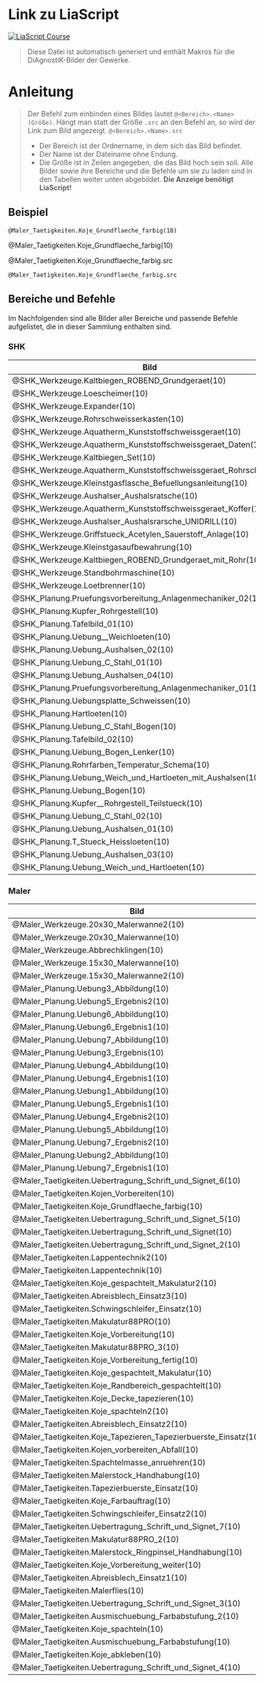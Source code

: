 <!--
author: Volker Göhler, Niklas Werner
email: volker.goehler@informatik.tu-freiberg
version: 0.0.1
repository: https://github.com/Ifi-DiAgnostiK-Project/Bildersammlung
edit: true
title: DiAgnostiK Bilder Makros

tags: Wissensspeicher

@diagnostik_url: https://raw.githubusercontent.com/Ifi-DiAgnostiK-Project/Bildersammlung/refs/heads/main/img

@diagnostik_image: <img src="@0/@1" alt="@1" style="height: @2rem">


@SHK_Werkzeuge.Kaltbiegen_ROBEND_Grundgeraet.src: @diagnostik_url/SHK/Werkzeuge/Kaltbiegen_ROBEND_Grundgeraet.JPG
@SHK_Werkzeuge.Kaltbiegen_ROBEND_Grundgeraet: @diagnostik_image(@diagnostik_url,SHK/Werkzeuge/Kaltbiegen_ROBEND_Grundgeraet.JPG,@0)

@SHK_Werkzeuge.Loescheimer.src: @diagnostik_url/SHK/Werkzeuge/Loescheimer.JPG
@SHK_Werkzeuge.Loescheimer: @diagnostik_image(@diagnostik_url,SHK/Werkzeuge/Loescheimer.JPG,@0)

@SHK_Werkzeuge.Expander.src: @diagnostik_url/SHK/Werkzeuge/Expander.JPG
@SHK_Werkzeuge.Expander: @diagnostik_image(@diagnostik_url,SHK/Werkzeuge/Expander.JPG,@0)

@SHK_Werkzeuge.Rohrschweisserkasten.src: @diagnostik_url/SHK/Werkzeuge/Rohrschweisserkasten.JPG
@SHK_Werkzeuge.Rohrschweisserkasten: @diagnostik_image(@diagnostik_url,SHK/Werkzeuge/Rohrschweisserkasten.JPG,@0)

@SHK_Werkzeuge.Aquatherm_Kunststoffschweissgeraet.src: @diagnostik_url/SHK/Werkzeuge/Aquatherm_Kunststoffschweissgeraet.JPG
@SHK_Werkzeuge.Aquatherm_Kunststoffschweissgeraet: @diagnostik_image(@diagnostik_url,SHK/Werkzeuge/Aquatherm_Kunststoffschweissgeraet.JPG,@0)

@SHK_Werkzeuge.Aquatherm_Kunststoffschweissgeraet_Daten.src: @diagnostik_url/SHK/Werkzeuge/Aquatherm_Kunststoffschweissgeraet_Daten.JPG
@SHK_Werkzeuge.Aquatherm_Kunststoffschweissgeraet_Daten: @diagnostik_image(@diagnostik_url,SHK/Werkzeuge/Aquatherm_Kunststoffschweissgeraet_Daten.JPG,@0)

@SHK_Werkzeuge.Kaltbiegen_Set.src: @diagnostik_url/SHK/Werkzeuge/Kaltbiegen_Set.JPG
@SHK_Werkzeuge.Kaltbiegen_Set: @diagnostik_image(@diagnostik_url,SHK/Werkzeuge/Kaltbiegen_Set.JPG,@0)

@SHK_Werkzeuge.Aquatherm_Kunststoffschweissgeraet_Rohrschere.src: @diagnostik_url/SHK/Werkzeuge/Aquatherm_Kunststoffschweissgeraet_Rohrschere.JPG
@SHK_Werkzeuge.Aquatherm_Kunststoffschweissgeraet_Rohrschere: @diagnostik_image(@diagnostik_url,SHK/Werkzeuge/Aquatherm_Kunststoffschweissgeraet_Rohrschere.JPG,@0)

@SHK_Werkzeuge.Kleinstgasflasche_Befuellungsanleitung.src: @diagnostik_url/SHK/Werkzeuge/Kleinstgasflasche_Befuellungsanleitung.JPG
@SHK_Werkzeuge.Kleinstgasflasche_Befuellungsanleitung: @diagnostik_image(@diagnostik_url,SHK/Werkzeuge/Kleinstgasflasche_Befuellungsanleitung.JPG,@0)

@SHK_Werkzeuge.Aushalser_Aushalsratsche.src: @diagnostik_url/SHK/Werkzeuge/Aushalser_Aushalsratsche.JPG
@SHK_Werkzeuge.Aushalser_Aushalsratsche: @diagnostik_image(@diagnostik_url,SHK/Werkzeuge/Aushalser_Aushalsratsche.JPG,@0)

@SHK_Werkzeuge.Aquatherm_Kunststoffschweissgeraet_Koffer.src: @diagnostik_url/SHK/Werkzeuge/Aquatherm_Kunststoffschweissgeraet_Koffer.JPG
@SHK_Werkzeuge.Aquatherm_Kunststoffschweissgeraet_Koffer: @diagnostik_image(@diagnostik_url,SHK/Werkzeuge/Aquatherm_Kunststoffschweissgeraet_Koffer.JPG,@0)

@SHK_Werkzeuge.Aushalser_Aushalsrarsche_UNIDRILL.src: @diagnostik_url/SHK/Werkzeuge/Aushalser_Aushalsrarsche_UNIDRILL.JPG
@SHK_Werkzeuge.Aushalser_Aushalsrarsche_UNIDRILL: @diagnostik_image(@diagnostik_url,SHK/Werkzeuge/Aushalser_Aushalsrarsche_UNIDRILL.JPG,@0)

@SHK_Werkzeuge.Griffstueck_Acetylen_Sauerstoff_Anlage.src: @diagnostik_url/SHK/Werkzeuge/Griffstueck_Acetylen-Sauerstoff_Anlage.JPG
@SHK_Werkzeuge.Griffstueck_Acetylen_Sauerstoff_Anlage: @diagnostik_image(@diagnostik_url,SHK/Werkzeuge/Griffstueck_Acetylen-Sauerstoff_Anlage.JPG,@0)

@SHK_Werkzeuge.Kleinstgasaufbewahrung.src: @diagnostik_url/SHK/Werkzeuge/Kleinstgasaufbewahrung.JPG
@SHK_Werkzeuge.Kleinstgasaufbewahrung: @diagnostik_image(@diagnostik_url,SHK/Werkzeuge/Kleinstgasaufbewahrung.JPG,@0)

@SHK_Werkzeuge.Kaltbiegen_ROBEND_Grundgeraet_mit_Rohr.src: @diagnostik_url/SHK/Werkzeuge/Kaltbiegen_ROBEND_Grundgeraet_mit_Rohr.JPG
@SHK_Werkzeuge.Kaltbiegen_ROBEND_Grundgeraet_mit_Rohr: @diagnostik_image(@diagnostik_url,SHK/Werkzeuge/Kaltbiegen_ROBEND_Grundgeraet_mit_Rohr.JPG,@0)

@SHK_Werkzeuge.Standbohrmaschine.src: @diagnostik_url/SHK/Werkzeuge/Standbohrmaschine.JPG
@SHK_Werkzeuge.Standbohrmaschine: @diagnostik_image(@diagnostik_url,SHK/Werkzeuge/Standbohrmaschine.JPG,@0)

@SHK_Werkzeuge.Loetbrenner.src: @diagnostik_url/SHK/Werkzeuge/Loetbrenner.JPG
@SHK_Werkzeuge.Loetbrenner: @diagnostik_image(@diagnostik_url,SHK/Werkzeuge/Loetbrenner.JPG,@0)

@SHK_Planung.Pruefungsvorbereitung_Anlagenmechaniker_02.src: @diagnostik_url/SHK/Planung/Pruefungsvorbereitung_Anlagenmechaniker_02.JPG
@SHK_Planung.Pruefungsvorbereitung_Anlagenmechaniker_02: @diagnostik_image(@diagnostik_url,SHK/Planung/Pruefungsvorbereitung_Anlagenmechaniker_02.JPG,@0)

@SHK_Planung.Kupfer_Rohrgestell.src: @diagnostik_url/SHK/Planung/Kupfer_Rohrgestell.JPG
@SHK_Planung.Kupfer_Rohrgestell: @diagnostik_image(@diagnostik_url,SHK/Planung/Kupfer_Rohrgestell.JPG,@0)

@SHK_Planung.Tafelbild_01.src: @diagnostik_url/SHK/Planung/Tafelbild_01.JPG
@SHK_Planung.Tafelbild_01: @diagnostik_image(@diagnostik_url,SHK/Planung/Tafelbild_01.JPG,@0)

@SHK_Planung.Uebung__Weichloeten.src: @diagnostik_url/SHK/Planung/Uebung_ Weichloeten.JPG
@SHK_Planung.Uebung__Weichloeten: @diagnostik_image(@diagnostik_url,SHK/Planung/Uebung_ Weichloeten.JPG,@0)

@SHK_Planung.Uebung_Aushalsen_02.src: @diagnostik_url/SHK/Planung/Uebung_Aushalsen_02.JPG
@SHK_Planung.Uebung_Aushalsen_02: @diagnostik_image(@diagnostik_url,SHK/Planung/Uebung_Aushalsen_02.JPG,@0)

@SHK_Planung.Uebung_C_Stahl_01.src: @diagnostik_url/SHK/Planung/Uebung_C-Stahl_01.jpg
@SHK_Planung.Uebung_C_Stahl_01: @diagnostik_image(@diagnostik_url,SHK/Planung/Uebung_C-Stahl_01.jpg,@0)

@SHK_Planung.Uebung_Aushalsen_04.src: @diagnostik_url/SHK/Planung/Uebung_Aushalsen_04.JPG
@SHK_Planung.Uebung_Aushalsen_04: @diagnostik_image(@diagnostik_url,SHK/Planung/Uebung_Aushalsen_04.JPG,@0)

@SHK_Planung.Pruefungsvorbereitung_Anlagenmechaniker_01.src: @diagnostik_url/SHK/Planung/Pruefungsvorbereitung_Anlagenmechaniker_01.jpg
@SHK_Planung.Pruefungsvorbereitung_Anlagenmechaniker_01: @diagnostik_image(@diagnostik_url,SHK/Planung/Pruefungsvorbereitung_Anlagenmechaniker_01.jpg,@0)

@SHK_Planung.Uebungsplatte_Schweissen.src: @diagnostik_url/SHK/Planung/Uebungsplatte_Schweissen.JPG
@SHK_Planung.Uebungsplatte_Schweissen: @diagnostik_image(@diagnostik_url,SHK/Planung/Uebungsplatte_Schweissen.JPG,@0)

@SHK_Planung.Hartloeten.src: @diagnostik_url/SHK/Planung/Hartloeten.JPG
@SHK_Planung.Hartloeten: @diagnostik_image(@diagnostik_url,SHK/Planung/Hartloeten.JPG,@0)

@SHK_Planung.Uebung_C_Stahl_Bogen.src: @diagnostik_url/SHK/Planung/Uebung_C-Stahl_Bogen.JPG
@SHK_Planung.Uebung_C_Stahl_Bogen: @diagnostik_image(@diagnostik_url,SHK/Planung/Uebung_C-Stahl_Bogen.JPG,@0)

@SHK_Planung.Tafelbild_02.src: @diagnostik_url/SHK/Planung/Tafelbild_02.JPG
@SHK_Planung.Tafelbild_02: @diagnostik_image(@diagnostik_url,SHK/Planung/Tafelbild_02.JPG,@0)

@SHK_Planung.Uebung_Bogen_Lenker.src: @diagnostik_url/SHK/Planung/Uebung_Bogen_Lenker.JPG
@SHK_Planung.Uebung_Bogen_Lenker: @diagnostik_image(@diagnostik_url,SHK/Planung/Uebung_Bogen_Lenker.JPG,@0)

@SHK_Planung.Rohrfarben_Temperatur_Schema.src: @diagnostik_url/SHK/Planung/Rohrfarben_Temperatur_Schema.JPG
@SHK_Planung.Rohrfarben_Temperatur_Schema: @diagnostik_image(@diagnostik_url,SHK/Planung/Rohrfarben_Temperatur_Schema.JPG,@0)

@SHK_Planung.Uebung_Weich_und_Hartloeten_mit_Aushalsen.src: @diagnostik_url/SHK/Planung/Uebung_Weich_und_Hartloeten_mit_Aushalsen.JPG
@SHK_Planung.Uebung_Weich_und_Hartloeten_mit_Aushalsen: @diagnostik_image(@diagnostik_url,SHK/Planung/Uebung_Weich_und_Hartloeten_mit_Aushalsen.JPG,@0)

@SHK_Planung.Uebung_Bogen.src: @diagnostik_url/SHK/Planung/Uebung_Bogen.JPG
@SHK_Planung.Uebung_Bogen: @diagnostik_image(@diagnostik_url,SHK/Planung/Uebung_Bogen.JPG,@0)

@SHK_Planung.Kupfer__Rohrgestell_Teilstueck.src: @diagnostik_url/SHK/Planung/Kupfer_ Rohrgestell_Teilstueck.JPG
@SHK_Planung.Kupfer__Rohrgestell_Teilstueck: @diagnostik_image(@diagnostik_url,SHK/Planung/Kupfer_ Rohrgestell_Teilstueck.JPG,@0)

@SHK_Planung.Uebung_C_Stahl_02.src: @diagnostik_url/SHK/Planung/Uebung_C-Stahl_02.JPG
@SHK_Planung.Uebung_C_Stahl_02: @diagnostik_image(@diagnostik_url,SHK/Planung/Uebung_C-Stahl_02.JPG,@0)

@SHK_Planung.Uebung_Aushalsen_01.src: @diagnostik_url/SHK/Planung/Uebung_Aushalsen_01.JPG
@SHK_Planung.Uebung_Aushalsen_01: @diagnostik_image(@diagnostik_url,SHK/Planung/Uebung_Aushalsen_01.JPG,@0)

@SHK_Planung.T_Stueck_Heissloeten.src: @diagnostik_url/SHK/Planung/T-Stueck_Heißloeten.JPG
@SHK_Planung.T_Stueck_Heissloeten: @diagnostik_image(@diagnostik_url,SHK/Planung/T-Stueck_Heißloeten.JPG,@0)

@SHK_Planung.Uebung_Aushalsen_03.src: @diagnostik_url/SHK/Planung/Uebung_Aushalsen_03.JPG
@SHK_Planung.Uebung_Aushalsen_03: @diagnostik_image(@diagnostik_url,SHK/Planung/Uebung_Aushalsen_03.JPG,@0)

@SHK_Planung.Uebung_Weich_und_Hartloeten.src: @diagnostik_url/SHK/Planung/Uebung_Weich_und_Hartloeten.JPG
@SHK_Planung.Uebung_Weich_und_Hartloeten: @diagnostik_image(@diagnostik_url,SHK/Planung/Uebung_Weich_und_Hartloeten.JPG,@0)

@Maler_Werkzeuge.20x30_Malerwanne2.src: @diagnostik_url/Maler/Werkzeuge/20x30_Malerwanne2.jpeg
@Maler_Werkzeuge.20x30_Malerwanne2: @diagnostik_image(@diagnostik_url,Maler/Werkzeuge/20x30_Malerwanne2.jpeg,@0)

@Maler_Werkzeuge.20x30_Malerwanne.src: @diagnostik_url/Maler/Werkzeuge/20x30_Malerwanne.jpeg
@Maler_Werkzeuge.20x30_Malerwanne: @diagnostik_image(@diagnostik_url,Maler/Werkzeuge/20x30_Malerwanne.jpeg,@0)

@Maler_Werkzeuge.Abbrechklingen.src: @diagnostik_url/Maler/Werkzeuge/Abbrechklingen.jpeg
@Maler_Werkzeuge.Abbrechklingen: @diagnostik_image(@diagnostik_url,Maler/Werkzeuge/Abbrechklingen.jpeg,@0)

@Maler_Werkzeuge.15x30_Malerwanne.src: @diagnostik_url/Maler/Werkzeuge/15x30_Malerwanne.jpeg
@Maler_Werkzeuge.15x30_Malerwanne: @diagnostik_image(@diagnostik_url,Maler/Werkzeuge/15x30_Malerwanne.jpeg,@0)

@Maler_Werkzeuge.15x30_Malerwanne2.src: @diagnostik_url/Maler/Werkzeuge/15x30_Malerwanne2.jpeg
@Maler_Werkzeuge.15x30_Malerwanne2: @diagnostik_image(@diagnostik_url,Maler/Werkzeuge/15x30_Malerwanne2.jpeg,@0)

@Maler_Planung.Uebung3_Abbildung.src: @diagnostik_url/Maler/Planung/Uebung3_Abbildung.jpg
@Maler_Planung.Uebung3_Abbildung: @diagnostik_image(@diagnostik_url,Maler/Planung/Uebung3_Abbildung.jpg,@0)

@Maler_Planung.Uebung5_Ergebnis2.src: @diagnostik_url/Maler/Planung/Uebung5_Ergebnis2.jpg
@Maler_Planung.Uebung5_Ergebnis2: @diagnostik_image(@diagnostik_url,Maler/Planung/Uebung5_Ergebnis2.jpg,@0)

@Maler_Planung.Uebung6_Abbildung.src: @diagnostik_url/Maler/Planung/Uebung6_Abbildung.jpg
@Maler_Planung.Uebung6_Abbildung: @diagnostik_image(@diagnostik_url,Maler/Planung/Uebung6_Abbildung.jpg,@0)

@Maler_Planung.Uebung6_Ergebnis1.src: @diagnostik_url/Maler/Planung/Uebung6_Ergebnis1.jpg
@Maler_Planung.Uebung6_Ergebnis1: @diagnostik_image(@diagnostik_url,Maler/Planung/Uebung6_Ergebnis1.jpg,@0)

@Maler_Planung.Uebung7_Abbildung.src: @diagnostik_url/Maler/Planung/Uebung7_Abbildung.jpg
@Maler_Planung.Uebung7_Abbildung: @diagnostik_image(@diagnostik_url,Maler/Planung/Uebung7_Abbildung.jpg,@0)

@Maler_Planung.Uebung3_Ergebnis.src: @diagnostik_url/Maler/Planung/Uebung3_Ergebnis.jpg
@Maler_Planung.Uebung3_Ergebnis: @diagnostik_image(@diagnostik_url,Maler/Planung/Uebung3_Ergebnis.jpg,@0)

@Maler_Planung.Uebung4_Abbildung.src: @diagnostik_url/Maler/Planung/Uebung4_Abbildung.jpg
@Maler_Planung.Uebung4_Abbildung: @diagnostik_image(@diagnostik_url,Maler/Planung/Uebung4_Abbildung.jpg,@0)

@Maler_Planung.Uebung4_Ergebnis1.src: @diagnostik_url/Maler/Planung/Uebung4_Ergebnis1.jpg
@Maler_Planung.Uebung4_Ergebnis1: @diagnostik_image(@diagnostik_url,Maler/Planung/Uebung4_Ergebnis1.jpg,@0)

@Maler_Planung.Uebung1_Abbildung.src: @diagnostik_url/Maler/Planung/Uebung1_Abbildung.jpg
@Maler_Planung.Uebung1_Abbildung: @diagnostik_image(@diagnostik_url,Maler/Planung/Uebung1_Abbildung.jpg,@0)

@Maler_Planung.Uebung5_Ergebnis1.src: @diagnostik_url/Maler/Planung/Uebung5_Ergebnis1.jpg
@Maler_Planung.Uebung5_Ergebnis1: @diagnostik_image(@diagnostik_url,Maler/Planung/Uebung5_Ergebnis1.jpg,@0)

@Maler_Planung.Uebung4_Ergebnis2.src: @diagnostik_url/Maler/Planung/Uebung4_Ergebnis2.jpg
@Maler_Planung.Uebung4_Ergebnis2: @diagnostik_image(@diagnostik_url,Maler/Planung/Uebung4_Ergebnis2.jpg,@0)

@Maler_Planung.Uebung5_Abbildung.src: @diagnostik_url/Maler/Planung/Uebung5_Abbildung.jpg
@Maler_Planung.Uebung5_Abbildung: @diagnostik_image(@diagnostik_url,Maler/Planung/Uebung5_Abbildung.jpg,@0)

@Maler_Planung.Uebung7_Ergebnis2.src: @diagnostik_url/Maler/Planung/Uebung7_Ergebnis2.jpg
@Maler_Planung.Uebung7_Ergebnis2: @diagnostik_image(@diagnostik_url,Maler/Planung/Uebung7_Ergebnis2.jpg,@0)

@Maler_Planung.Uebung2_Abbildung.src: @diagnostik_url/Maler/Planung/Uebung2_Abbildung.jpg
@Maler_Planung.Uebung2_Abbildung: @diagnostik_image(@diagnostik_url,Maler/Planung/Uebung2_Abbildung.jpg,@0)

@Maler_Planung.Uebung7_Ergebnis1.src: @diagnostik_url/Maler/Planung/Uebung7_Ergebnis1.jpg
@Maler_Planung.Uebung7_Ergebnis1: @diagnostik_image(@diagnostik_url,Maler/Planung/Uebung7_Ergebnis1.jpg,@0)

@Maler_Taetigkeiten.Uebertragung_Schrift_und_Signet_6.src: @diagnostik_url/Maler/Taetigkeiten/Uebertragung_Schrift_und_Signet_6.jpeg
@Maler_Taetigkeiten.Uebertragung_Schrift_und_Signet_6: @diagnostik_image(@diagnostik_url,Maler/Taetigkeiten/Uebertragung_Schrift_und_Signet_6.jpeg,@0)

@Maler_Taetigkeiten.Kojen_Vorbereiten.src: @diagnostik_url/Maler/Taetigkeiten/Kojen_Vorbereiten.jpeg
@Maler_Taetigkeiten.Kojen_Vorbereiten: @diagnostik_image(@diagnostik_url,Maler/Taetigkeiten/Kojen_Vorbereiten.jpeg,@0)

@Maler_Taetigkeiten.Koje_Grundflaeche_farbig.src: @diagnostik_url/Maler/Taetigkeiten/Koje_Grundflaeche_farbig.jpeg
@Maler_Taetigkeiten.Koje_Grundflaeche_farbig: @diagnostik_image(@diagnostik_url,Maler/Taetigkeiten/Koje_Grundflaeche_farbig.jpeg,@0)

@Maler_Taetigkeiten.Uebertragung_Schrift_und_Signet_5.src: @diagnostik_url/Maler/Taetigkeiten/Uebertragung_Schrift_und_Signet_5.jpeg
@Maler_Taetigkeiten.Uebertragung_Schrift_und_Signet_5: @diagnostik_image(@diagnostik_url,Maler/Taetigkeiten/Uebertragung_Schrift_und_Signet_5.jpeg,@0)

@Maler_Taetigkeiten.Uebertragung_Schrift_und_Signet.src: @diagnostik_url/Maler/Taetigkeiten/Uebertragung_Schrift_und_Signet.jpeg
@Maler_Taetigkeiten.Uebertragung_Schrift_und_Signet: @diagnostik_image(@diagnostik_url,Maler/Taetigkeiten/Uebertragung_Schrift_und_Signet.jpeg,@0)

@Maler_Taetigkeiten.Uebertragung_Schrift_und_Signet_2.src: @diagnostik_url/Maler/Taetigkeiten/Uebertragung_Schrift_und_Signet_2.jpeg
@Maler_Taetigkeiten.Uebertragung_Schrift_und_Signet_2: @diagnostik_image(@diagnostik_url,Maler/Taetigkeiten/Uebertragung_Schrift_und_Signet_2.jpeg,@0)

@Maler_Taetigkeiten.Lappentechnik2.src: @diagnostik_url/Maler/Taetigkeiten/Lappentechnik2.jpeg
@Maler_Taetigkeiten.Lappentechnik2: @diagnostik_image(@diagnostik_url,Maler/Taetigkeiten/Lappentechnik2.jpeg,@0)

@Maler_Taetigkeiten.Lappentechnik.src: @diagnostik_url/Maler/Taetigkeiten/Lappentechnik.jpeg
@Maler_Taetigkeiten.Lappentechnik: @diagnostik_image(@diagnostik_url,Maler/Taetigkeiten/Lappentechnik.jpeg,@0)

@Maler_Taetigkeiten.Koje_gespachtelt_Makulatur2.src: @diagnostik_url/Maler/Taetigkeiten/Koje_gespachtelt_Makulatur2.jpeg
@Maler_Taetigkeiten.Koje_gespachtelt_Makulatur2: @diagnostik_image(@diagnostik_url,Maler/Taetigkeiten/Koje_gespachtelt_Makulatur2.jpeg,@0)

@Maler_Taetigkeiten.Abreisblech_Einsatz3.src: @diagnostik_url/Maler/Taetigkeiten/Abreisblech_Einsatz3.jpeg
@Maler_Taetigkeiten.Abreisblech_Einsatz3: @diagnostik_image(@diagnostik_url,Maler/Taetigkeiten/Abreisblech_Einsatz3.jpeg,@0)

@Maler_Taetigkeiten.Schwingschleifer_Einsatz.src: @diagnostik_url/Maler/Taetigkeiten/Schwingschleifer_Einsatz.jpeg
@Maler_Taetigkeiten.Schwingschleifer_Einsatz: @diagnostik_image(@diagnostik_url,Maler/Taetigkeiten/Schwingschleifer_Einsatz.jpeg,@0)

@Maler_Taetigkeiten.Makulatur88PRO.src: @diagnostik_url/Maler/Taetigkeiten/Makulatur88PRO.jpeg
@Maler_Taetigkeiten.Makulatur88PRO: @diagnostik_image(@diagnostik_url,Maler/Taetigkeiten/Makulatur88PRO.jpeg,@0)

@Maler_Taetigkeiten.Koje_Vorbereitung.src: @diagnostik_url/Maler/Taetigkeiten/Koje_Vorbereitung.jpeg
@Maler_Taetigkeiten.Koje_Vorbereitung: @diagnostik_image(@diagnostik_url,Maler/Taetigkeiten/Koje_Vorbereitung.jpeg,@0)

@Maler_Taetigkeiten.Makulatur88PRO_3.src: @diagnostik_url/Maler/Taetigkeiten/Makulatur88PRO_3.jpeg
@Maler_Taetigkeiten.Makulatur88PRO_3: @diagnostik_image(@diagnostik_url,Maler/Taetigkeiten/Makulatur88PRO_3.jpeg,@0)

@Maler_Taetigkeiten.Koje_Vorbereitung_fertig.src: @diagnostik_url/Maler/Taetigkeiten/Koje_Vorbereitung_fertig.jpeg
@Maler_Taetigkeiten.Koje_Vorbereitung_fertig: @diagnostik_image(@diagnostik_url,Maler/Taetigkeiten/Koje_Vorbereitung_fertig.jpeg,@0)

@Maler_Taetigkeiten.Koje_gespachtelt_Makulatur.src: @diagnostik_url/Maler/Taetigkeiten/Koje_gespachtelt_Makulatur.jpeg
@Maler_Taetigkeiten.Koje_gespachtelt_Makulatur: @diagnostik_image(@diagnostik_url,Maler/Taetigkeiten/Koje_gespachtelt_Makulatur.jpeg,@0)

@Maler_Taetigkeiten.Koje_Randbereich_gespachtelt.src: @diagnostik_url/Maler/Taetigkeiten/Koje_Randbereich_gespachtelt.jpeg
@Maler_Taetigkeiten.Koje_Randbereich_gespachtelt: @diagnostik_image(@diagnostik_url,Maler/Taetigkeiten/Koje_Randbereich_gespachtelt.jpeg,@0)

@Maler_Taetigkeiten.Koje_Decke_tapezieren.src: @diagnostik_url/Maler/Taetigkeiten/Koje_Decke_tapezieren.jpeg
@Maler_Taetigkeiten.Koje_Decke_tapezieren: @diagnostik_image(@diagnostik_url,Maler/Taetigkeiten/Koje_Decke_tapezieren.jpeg,@0)

@Maler_Taetigkeiten.Koje_spachteln2.src: @diagnostik_url/Maler/Taetigkeiten/Koje_spachteln2.jpeg
@Maler_Taetigkeiten.Koje_spachteln2: @diagnostik_image(@diagnostik_url,Maler/Taetigkeiten/Koje_spachteln2.jpeg,@0)

@Maler_Taetigkeiten.Abreisblech_Einsatz2.src: @diagnostik_url/Maler/Taetigkeiten/Abreisblech_Einsatz2.jpeg
@Maler_Taetigkeiten.Abreisblech_Einsatz2: @diagnostik_image(@diagnostik_url,Maler/Taetigkeiten/Abreisblech_Einsatz2.jpeg,@0)

@Maler_Taetigkeiten.Koje_Tapezieren_Tapezierbuerste_Einsatz.src: @diagnostik_url/Maler/Taetigkeiten/Koje_Tapezieren_Tapezierbuerste_Einsatz.jpeg
@Maler_Taetigkeiten.Koje_Tapezieren_Tapezierbuerste_Einsatz: @diagnostik_image(@diagnostik_url,Maler/Taetigkeiten/Koje_Tapezieren_Tapezierbuerste_Einsatz.jpeg,@0)

@Maler_Taetigkeiten.Kojen_vorbereiten_Abfall.src: @diagnostik_url/Maler/Taetigkeiten/Kojen_vorbereiten_Abfall.jpeg
@Maler_Taetigkeiten.Kojen_vorbereiten_Abfall: @diagnostik_image(@diagnostik_url,Maler/Taetigkeiten/Kojen_vorbereiten_Abfall.jpeg,@0)

@Maler_Taetigkeiten.Spachtelmasse_anruehren.src: @diagnostik_url/Maler/Taetigkeiten/Spachtelmasse_anruehren.jpeg
@Maler_Taetigkeiten.Spachtelmasse_anruehren: @diagnostik_image(@diagnostik_url,Maler/Taetigkeiten/Spachtelmasse_anruehren.jpeg,@0)

@Maler_Taetigkeiten.Malerstock_Handhabung.src: @diagnostik_url/Maler/Taetigkeiten/Malerstock_Handhabung.jpeg
@Maler_Taetigkeiten.Malerstock_Handhabung: @diagnostik_image(@diagnostik_url,Maler/Taetigkeiten/Malerstock_Handhabung.jpeg,@0)

@Maler_Taetigkeiten.Tapezierbuerste_Einsatz.src: @diagnostik_url/Maler/Taetigkeiten/Tapezierbuerste_Einsatz.jpeg
@Maler_Taetigkeiten.Tapezierbuerste_Einsatz: @diagnostik_image(@diagnostik_url,Maler/Taetigkeiten/Tapezierbuerste_Einsatz.jpeg,@0)

@Maler_Taetigkeiten.Koje_Farbauftrag.src: @diagnostik_url/Maler/Taetigkeiten/Koje_Farbauftrag.jpeg
@Maler_Taetigkeiten.Koje_Farbauftrag: @diagnostik_image(@diagnostik_url,Maler/Taetigkeiten/Koje_Farbauftrag.jpeg,@0)

@Maler_Taetigkeiten.Schwingschleifer_Einsatz2.src: @diagnostik_url/Maler/Taetigkeiten/Schwingschleifer_Einsatz2.jpeg
@Maler_Taetigkeiten.Schwingschleifer_Einsatz2: @diagnostik_image(@diagnostik_url,Maler/Taetigkeiten/Schwingschleifer_Einsatz2.jpeg,@0)

@Maler_Taetigkeiten.Uebertragung_Schrift_und_Signet_7.src: @diagnostik_url/Maler/Taetigkeiten/Uebertragung_Schrift_und_Signet_7.jpeg
@Maler_Taetigkeiten.Uebertragung_Schrift_und_Signet_7: @diagnostik_image(@diagnostik_url,Maler/Taetigkeiten/Uebertragung_Schrift_und_Signet_7.jpeg,@0)

@Maler_Taetigkeiten.Makulatur88PRO_2.src: @diagnostik_url/Maler/Taetigkeiten/Makulatur88PRO_2.jpeg
@Maler_Taetigkeiten.Makulatur88PRO_2: @diagnostik_image(@diagnostik_url,Maler/Taetigkeiten/Makulatur88PRO_2.jpeg,@0)

@Maler_Taetigkeiten.Malerstock_Ringpinsel_Handhabung.src: @diagnostik_url/Maler/Taetigkeiten/Malerstock_Ringpinsel_Handhabung.jpeg
@Maler_Taetigkeiten.Malerstock_Ringpinsel_Handhabung: @diagnostik_image(@diagnostik_url,Maler/Taetigkeiten/Malerstock_Ringpinsel_Handhabung.jpeg,@0)

@Maler_Taetigkeiten.Koje_Vorbereitung_weiter.src: @diagnostik_url/Maler/Taetigkeiten/Koje_Vorbereitung_weiter.jpeg
@Maler_Taetigkeiten.Koje_Vorbereitung_weiter: @diagnostik_image(@diagnostik_url,Maler/Taetigkeiten/Koje_Vorbereitung_weiter.jpeg,@0)

@Maler_Taetigkeiten.Abreisblech_Einsatz1.src: @diagnostik_url/Maler/Taetigkeiten/Abreisblech_Einsatz1.jpeg
@Maler_Taetigkeiten.Abreisblech_Einsatz1: @diagnostik_image(@diagnostik_url,Maler/Taetigkeiten/Abreisblech_Einsatz1.jpeg,@0)

@Maler_Taetigkeiten.Malerflies.src: @diagnostik_url/Maler/Taetigkeiten/Malerflies.jpeg
@Maler_Taetigkeiten.Malerflies: @diagnostik_image(@diagnostik_url,Maler/Taetigkeiten/Malerflies.jpeg,@0)

@Maler_Taetigkeiten.Uebertragung_Schrift_und_Signet_3.src: @diagnostik_url/Maler/Taetigkeiten/Uebertragung_Schrift_und_Signet_3.jpeg
@Maler_Taetigkeiten.Uebertragung_Schrift_und_Signet_3: @diagnostik_image(@diagnostik_url,Maler/Taetigkeiten/Uebertragung_Schrift_und_Signet_3.jpeg,@0)

@Maler_Taetigkeiten.Ausmischuebung_Farbabstufung_2.src: @diagnostik_url/Maler/Taetigkeiten/Ausmischuebung_Farbabstufung_2.jpeg
@Maler_Taetigkeiten.Ausmischuebung_Farbabstufung_2: @diagnostik_image(@diagnostik_url,Maler/Taetigkeiten/Ausmischuebung_Farbabstufung_2.jpeg,@0)

@Maler_Taetigkeiten.Koje_spachteln.src: @diagnostik_url/Maler/Taetigkeiten/Koje_spachteln.jpeg
@Maler_Taetigkeiten.Koje_spachteln: @diagnostik_image(@diagnostik_url,Maler/Taetigkeiten/Koje_spachteln.jpeg,@0)

@Maler_Taetigkeiten.Ausmischuebung_Farbabstufung.src: @diagnostik_url/Maler/Taetigkeiten/Ausmischuebung_Farbabstufung.jpeg
@Maler_Taetigkeiten.Ausmischuebung_Farbabstufung: @diagnostik_image(@diagnostik_url,Maler/Taetigkeiten/Ausmischuebung_Farbabstufung.jpeg,@0)

@Maler_Taetigkeiten.Koje_abkleben.src: @diagnostik_url/Maler/Taetigkeiten/Koje_abkleben.jpeg
@Maler_Taetigkeiten.Koje_abkleben: @diagnostik_image(@diagnostik_url,Maler/Taetigkeiten/Koje_abkleben.jpeg,@0)

@Maler_Taetigkeiten.Uebertragung_Schrift_und_Signet_4.src: @diagnostik_url/Maler/Taetigkeiten/Uebertragung_Schrift_und_Signet_4.jpeg
@Maler_Taetigkeiten.Uebertragung_Schrift_und_Signet_4: @diagnostik_image(@diagnostik_url,Maler/Taetigkeiten/Uebertragung_Schrift_und_Signet_4.jpeg,@0)

-->

# Link zu LiaScript

[![LiaScript Course](https://raw.githubusercontent.com/LiaScript/LiaScript/master/badges/course.svg)](https://liascript.github.io/course/?https://raw.githubusercontent.com/Ifi-DiAgnostiK-Project/Bildersammlung/refs/heads/main/makros.md)


> Diese Datei ist automatisch generiert und enthält Makros für die DiAgnostiK-Bilder der Gewerke.

# Anleitung

> Der Befehl zum einbinden eines Bildes lautet `@<Bereich>.<Name>(Größe)`.
> Hängt man statt der Größe `.src` an den Befehl an, so wird der Link zum Bild angezeigt. `@<Bereich>.<Name>.src`
> - Der Bereich ist der Ordnername, in dem sich das Bild befindet.
> - Der Name ist der Dateiname ohne Endung.
> - Die Größe ist in Zeilen angegeben, die das Bild hoch sein soll.
Alle Bilder sowie ihre Bereiche und die Befehle um sie zu laden sind in den Tabellen weiter unten abgebildet.
**Die Anzeige benötigt LiaScript!**

## Beispiel

`@Maler_Taetigkeiten.Koje_Grundflaeche_farbig(10)`

@Maler_Taetigkeiten.Koje_Grundflaeche_farbig(10)

@Maler_Taetigkeiten.Koje_Grundflaeche_farbig.src

`@Maler_Taetigkeiten.Koje_Grundflaeche_farbig.src`

## Bereiche und Befehle

Im Nachfolgenden sind alle Bilder aller Bereiche und passende Befehle aufgelistet, die in dieser Sammlung enthalten sind.


### SHK

|Bild|Name|Befehl|
|---|---|---|
|@SHK_Werkzeuge.Kaltbiegen_ROBEND_Grundgeraet(10)|`Kaltbiegen_ROBEND_Grundgeraet.JPG`|`@SHK_Werkzeuge.Kaltbiegen_ROBEND_Grundgeraet(10)`|
|@SHK_Werkzeuge.Loescheimer(10)|`Loescheimer.JPG`|`@SHK_Werkzeuge.Loescheimer(10)`|
|@SHK_Werkzeuge.Expander(10)|`Expander.JPG`|`@SHK_Werkzeuge.Expander(10)`|
|@SHK_Werkzeuge.Rohrschweisserkasten(10)|`Rohrschweisserkasten.JPG`|`@SHK_Werkzeuge.Rohrschweisserkasten(10)`|
|@SHK_Werkzeuge.Aquatherm_Kunststoffschweissgeraet(10)|`Aquatherm_Kunststoffschweissgeraet.JPG`|`@SHK_Werkzeuge.Aquatherm_Kunststoffschweissgeraet(10)`|
|@SHK_Werkzeuge.Aquatherm_Kunststoffschweissgeraet_Daten(10)|`Aquatherm_Kunststoffschweissgeraet_Daten.JPG`|`@SHK_Werkzeuge.Aquatherm_Kunststoffschweissgeraet_Daten(10)`|
|@SHK_Werkzeuge.Kaltbiegen_Set(10)|`Kaltbiegen_Set.JPG`|`@SHK_Werkzeuge.Kaltbiegen_Set(10)`|
|@SHK_Werkzeuge.Aquatherm_Kunststoffschweissgeraet_Rohrschere(10)|`Aquatherm_Kunststoffschweissgeraet_Rohrschere.JPG`|`@SHK_Werkzeuge.Aquatherm_Kunststoffschweissgeraet_Rohrschere(10)`|
|@SHK_Werkzeuge.Kleinstgasflasche_Befuellungsanleitung(10)|`Kleinstgasflasche_Befuellungsanleitung.JPG`|`@SHK_Werkzeuge.Kleinstgasflasche_Befuellungsanleitung(10)`|
|@SHK_Werkzeuge.Aushalser_Aushalsratsche(10)|`Aushalser_Aushalsratsche.JPG`|`@SHK_Werkzeuge.Aushalser_Aushalsratsche(10)`|
|@SHK_Werkzeuge.Aquatherm_Kunststoffschweissgeraet_Koffer(10)|`Aquatherm_Kunststoffschweissgeraet_Koffer.JPG`|`@SHK_Werkzeuge.Aquatherm_Kunststoffschweissgeraet_Koffer(10)`|
|@SHK_Werkzeuge.Aushalser_Aushalsrarsche_UNIDRILL(10)|`Aushalser_Aushalsrarsche_UNIDRILL.JPG`|`@SHK_Werkzeuge.Aushalser_Aushalsrarsche_UNIDRILL(10)`|
|@SHK_Werkzeuge.Griffstueck_Acetylen_Sauerstoff_Anlage(10)|`Griffstueck_Acetylen-Sauerstoff_Anlage.JPG`|`@SHK_Werkzeuge.Griffstueck_Acetylen_Sauerstoff_Anlage(10)`|
|@SHK_Werkzeuge.Kleinstgasaufbewahrung(10)|`Kleinstgasaufbewahrung.JPG`|`@SHK_Werkzeuge.Kleinstgasaufbewahrung(10)`|
|@SHK_Werkzeuge.Kaltbiegen_ROBEND_Grundgeraet_mit_Rohr(10)|`Kaltbiegen_ROBEND_Grundgeraet_mit_Rohr.JPG`|`@SHK_Werkzeuge.Kaltbiegen_ROBEND_Grundgeraet_mit_Rohr(10)`|
|@SHK_Werkzeuge.Standbohrmaschine(10)|`Standbohrmaschine.JPG`|`@SHK_Werkzeuge.Standbohrmaschine(10)`|
|@SHK_Werkzeuge.Loetbrenner(10)|`Loetbrenner.JPG`|`@SHK_Werkzeuge.Loetbrenner(10)`|
|@SHK_Planung.Pruefungsvorbereitung_Anlagenmechaniker_02(10)|`Pruefungsvorbereitung_Anlagenmechaniker_02.JPG`|`@SHK_Planung.Pruefungsvorbereitung_Anlagenmechaniker_02(10)`|
|@SHK_Planung.Kupfer_Rohrgestell(10)|`Kupfer_Rohrgestell.JPG`|`@SHK_Planung.Kupfer_Rohrgestell(10)`|
|@SHK_Planung.Tafelbild_01(10)|`Tafelbild_01.JPG`|`@SHK_Planung.Tafelbild_01(10)`|
|@SHK_Planung.Uebung__Weichloeten(10)|`Uebung_ Weichloeten.JPG`|`@SHK_Planung.Uebung__Weichloeten(10)`|
|@SHK_Planung.Uebung_Aushalsen_02(10)|`Uebung_Aushalsen_02.JPG`|`@SHK_Planung.Uebung_Aushalsen_02(10)`|
|@SHK_Planung.Uebung_C_Stahl_01(10)|`Uebung_C-Stahl_01.jpg`|`@SHK_Planung.Uebung_C_Stahl_01(10)`|
|@SHK_Planung.Uebung_Aushalsen_04(10)|`Uebung_Aushalsen_04.JPG`|`@SHK_Planung.Uebung_Aushalsen_04(10)`|
|@SHK_Planung.Pruefungsvorbereitung_Anlagenmechaniker_01(10)|`Pruefungsvorbereitung_Anlagenmechaniker_01.jpg`|`@SHK_Planung.Pruefungsvorbereitung_Anlagenmechaniker_01(10)`|
|@SHK_Planung.Uebungsplatte_Schweissen(10)|`Uebungsplatte_Schweissen.JPG`|`@SHK_Planung.Uebungsplatte_Schweissen(10)`|
|@SHK_Planung.Hartloeten(10)|`Hartloeten.JPG`|`@SHK_Planung.Hartloeten(10)`|
|@SHK_Planung.Uebung_C_Stahl_Bogen(10)|`Uebung_C-Stahl_Bogen.JPG`|`@SHK_Planung.Uebung_C_Stahl_Bogen(10)`|
|@SHK_Planung.Tafelbild_02(10)|`Tafelbild_02.JPG`|`@SHK_Planung.Tafelbild_02(10)`|
|@SHK_Planung.Uebung_Bogen_Lenker(10)|`Uebung_Bogen_Lenker.JPG`|`@SHK_Planung.Uebung_Bogen_Lenker(10)`|
|@SHK_Planung.Rohrfarben_Temperatur_Schema(10)|`Rohrfarben_Temperatur_Schema.JPG`|`@SHK_Planung.Rohrfarben_Temperatur_Schema(10)`|
|@SHK_Planung.Uebung_Weich_und_Hartloeten_mit_Aushalsen(10)|`Uebung_Weich_und_Hartloeten_mit_Aushalsen.JPG`|`@SHK_Planung.Uebung_Weich_und_Hartloeten_mit_Aushalsen(10)`|
|@SHK_Planung.Uebung_Bogen(10)|`Uebung_Bogen.JPG`|`@SHK_Planung.Uebung_Bogen(10)`|
|@SHK_Planung.Kupfer__Rohrgestell_Teilstueck(10)|`Kupfer_ Rohrgestell_Teilstueck.JPG`|`@SHK_Planung.Kupfer__Rohrgestell_Teilstueck(10)`|
|@SHK_Planung.Uebung_C_Stahl_02(10)|`Uebung_C-Stahl_02.JPG`|`@SHK_Planung.Uebung_C_Stahl_02(10)`|
|@SHK_Planung.Uebung_Aushalsen_01(10)|`Uebung_Aushalsen_01.JPG`|`@SHK_Planung.Uebung_Aushalsen_01(10)`|
|@SHK_Planung.T_Stueck_Heissloeten(10)|`T-Stueck_Heißloeten.JPG`|`@SHK_Planung.T_Stueck_Heissloeten(10)`|
|@SHK_Planung.Uebung_Aushalsen_03(10)|`Uebung_Aushalsen_03.JPG`|`@SHK_Planung.Uebung_Aushalsen_03(10)`|
|@SHK_Planung.Uebung_Weich_und_Hartloeten(10)|`Uebung_Weich_und_Hartloeten.JPG`|`@SHK_Planung.Uebung_Weich_und_Hartloeten(10)`|

### Maler

|Bild|Name|Befehl|
|---|---|---|
|@Maler_Werkzeuge.20x30_Malerwanne2(10)|`20x30_Malerwanne2.jpeg`|`@Maler_Werkzeuge.20x30_Malerwanne2(10)`|
|@Maler_Werkzeuge.20x30_Malerwanne(10)|`20x30_Malerwanne.jpeg`|`@Maler_Werkzeuge.20x30_Malerwanne(10)`|
|@Maler_Werkzeuge.Abbrechklingen(10)|`Abbrechklingen.jpeg`|`@Maler_Werkzeuge.Abbrechklingen(10)`|
|@Maler_Werkzeuge.15x30_Malerwanne(10)|`15x30_Malerwanne.jpeg`|`@Maler_Werkzeuge.15x30_Malerwanne(10)`|
|@Maler_Werkzeuge.15x30_Malerwanne2(10)|`15x30_Malerwanne2.jpeg`|`@Maler_Werkzeuge.15x30_Malerwanne2(10)`|
|@Maler_Planung.Uebung3_Abbildung(10)|`Uebung3_Abbildung.jpg`|`@Maler_Planung.Uebung3_Abbildung(10)`|
|@Maler_Planung.Uebung5_Ergebnis2(10)|`Uebung5_Ergebnis2.jpg`|`@Maler_Planung.Uebung5_Ergebnis2(10)`|
|@Maler_Planung.Uebung6_Abbildung(10)|`Uebung6_Abbildung.jpg`|`@Maler_Planung.Uebung6_Abbildung(10)`|
|@Maler_Planung.Uebung6_Ergebnis1(10)|`Uebung6_Ergebnis1.jpg`|`@Maler_Planung.Uebung6_Ergebnis1(10)`|
|@Maler_Planung.Uebung7_Abbildung(10)|`Uebung7_Abbildung.jpg`|`@Maler_Planung.Uebung7_Abbildung(10)`|
|@Maler_Planung.Uebung3_Ergebnis(10)|`Uebung3_Ergebnis.jpg`|`@Maler_Planung.Uebung3_Ergebnis(10)`|
|@Maler_Planung.Uebung4_Abbildung(10)|`Uebung4_Abbildung.jpg`|`@Maler_Planung.Uebung4_Abbildung(10)`|
|@Maler_Planung.Uebung4_Ergebnis1(10)|`Uebung4_Ergebnis1.jpg`|`@Maler_Planung.Uebung4_Ergebnis1(10)`|
|@Maler_Planung.Uebung1_Abbildung(10)|`Uebung1_Abbildung.jpg`|`@Maler_Planung.Uebung1_Abbildung(10)`|
|@Maler_Planung.Uebung5_Ergebnis1(10)|`Uebung5_Ergebnis1.jpg`|`@Maler_Planung.Uebung5_Ergebnis1(10)`|
|@Maler_Planung.Uebung4_Ergebnis2(10)|`Uebung4_Ergebnis2.jpg`|`@Maler_Planung.Uebung4_Ergebnis2(10)`|
|@Maler_Planung.Uebung5_Abbildung(10)|`Uebung5_Abbildung.jpg`|`@Maler_Planung.Uebung5_Abbildung(10)`|
|@Maler_Planung.Uebung7_Ergebnis2(10)|`Uebung7_Ergebnis2.jpg`|`@Maler_Planung.Uebung7_Ergebnis2(10)`|
|@Maler_Planung.Uebung2_Abbildung(10)|`Uebung2_Abbildung.jpg`|`@Maler_Planung.Uebung2_Abbildung(10)`|
|@Maler_Planung.Uebung7_Ergebnis1(10)|`Uebung7_Ergebnis1.jpg`|`@Maler_Planung.Uebung7_Ergebnis1(10)`|
|@Maler_Taetigkeiten.Uebertragung_Schrift_und_Signet_6(10)|`Uebertragung_Schrift_und_Signet_6.jpeg`|`@Maler_Taetigkeiten.Uebertragung_Schrift_und_Signet_6(10)`|
|@Maler_Taetigkeiten.Kojen_Vorbereiten(10)|`Kojen_Vorbereiten.jpeg`|`@Maler_Taetigkeiten.Kojen_Vorbereiten(10)`|
|@Maler_Taetigkeiten.Koje_Grundflaeche_farbig(10)|`Koje_Grundflaeche_farbig.jpeg`|`@Maler_Taetigkeiten.Koje_Grundflaeche_farbig(10)`|
|@Maler_Taetigkeiten.Uebertragung_Schrift_und_Signet_5(10)|`Uebertragung_Schrift_und_Signet_5.jpeg`|`@Maler_Taetigkeiten.Uebertragung_Schrift_und_Signet_5(10)`|
|@Maler_Taetigkeiten.Uebertragung_Schrift_und_Signet(10)|`Uebertragung_Schrift_und_Signet.jpeg`|`@Maler_Taetigkeiten.Uebertragung_Schrift_und_Signet(10)`|
|@Maler_Taetigkeiten.Uebertragung_Schrift_und_Signet_2(10)|`Uebertragung_Schrift_und_Signet_2.jpeg`|`@Maler_Taetigkeiten.Uebertragung_Schrift_und_Signet_2(10)`|
|@Maler_Taetigkeiten.Lappentechnik2(10)|`Lappentechnik2.jpeg`|`@Maler_Taetigkeiten.Lappentechnik2(10)`|
|@Maler_Taetigkeiten.Lappentechnik(10)|`Lappentechnik.jpeg`|`@Maler_Taetigkeiten.Lappentechnik(10)`|
|@Maler_Taetigkeiten.Koje_gespachtelt_Makulatur2(10)|`Koje_gespachtelt_Makulatur2.jpeg`|`@Maler_Taetigkeiten.Koje_gespachtelt_Makulatur2(10)`|
|@Maler_Taetigkeiten.Abreisblech_Einsatz3(10)|`Abreisblech_Einsatz3.jpeg`|`@Maler_Taetigkeiten.Abreisblech_Einsatz3(10)`|
|@Maler_Taetigkeiten.Schwingschleifer_Einsatz(10)|`Schwingschleifer_Einsatz.jpeg`|`@Maler_Taetigkeiten.Schwingschleifer_Einsatz(10)`|
|@Maler_Taetigkeiten.Makulatur88PRO(10)|`Makulatur88PRO.jpeg`|`@Maler_Taetigkeiten.Makulatur88PRO(10)`|
|@Maler_Taetigkeiten.Koje_Vorbereitung(10)|`Koje_Vorbereitung.jpeg`|`@Maler_Taetigkeiten.Koje_Vorbereitung(10)`|
|@Maler_Taetigkeiten.Makulatur88PRO_3(10)|`Makulatur88PRO_3.jpeg`|`@Maler_Taetigkeiten.Makulatur88PRO_3(10)`|
|@Maler_Taetigkeiten.Koje_Vorbereitung_fertig(10)|`Koje_Vorbereitung_fertig.jpeg`|`@Maler_Taetigkeiten.Koje_Vorbereitung_fertig(10)`|
|@Maler_Taetigkeiten.Koje_gespachtelt_Makulatur(10)|`Koje_gespachtelt_Makulatur.jpeg`|`@Maler_Taetigkeiten.Koje_gespachtelt_Makulatur(10)`|
|@Maler_Taetigkeiten.Koje_Randbereich_gespachtelt(10)|`Koje_Randbereich_gespachtelt.jpeg`|`@Maler_Taetigkeiten.Koje_Randbereich_gespachtelt(10)`|
|@Maler_Taetigkeiten.Koje_Decke_tapezieren(10)|`Koje_Decke_tapezieren.jpeg`|`@Maler_Taetigkeiten.Koje_Decke_tapezieren(10)`|
|@Maler_Taetigkeiten.Koje_spachteln2(10)|`Koje_spachteln2.jpeg`|`@Maler_Taetigkeiten.Koje_spachteln2(10)`|
|@Maler_Taetigkeiten.Abreisblech_Einsatz2(10)|`Abreisblech_Einsatz2.jpeg`|`@Maler_Taetigkeiten.Abreisblech_Einsatz2(10)`|
|@Maler_Taetigkeiten.Koje_Tapezieren_Tapezierbuerste_Einsatz(10)|`Koje_Tapezieren_Tapezierbuerste_Einsatz.jpeg`|`@Maler_Taetigkeiten.Koje_Tapezieren_Tapezierbuerste_Einsatz(10)`|
|@Maler_Taetigkeiten.Kojen_vorbereiten_Abfall(10)|`Kojen_vorbereiten_Abfall.jpeg`|`@Maler_Taetigkeiten.Kojen_vorbereiten_Abfall(10)`|
|@Maler_Taetigkeiten.Spachtelmasse_anruehren(10)|`Spachtelmasse_anruehren.jpeg`|`@Maler_Taetigkeiten.Spachtelmasse_anruehren(10)`|
|@Maler_Taetigkeiten.Malerstock_Handhabung(10)|`Malerstock_Handhabung.jpeg`|`@Maler_Taetigkeiten.Malerstock_Handhabung(10)`|
|@Maler_Taetigkeiten.Tapezierbuerste_Einsatz(10)|`Tapezierbuerste_Einsatz.jpeg`|`@Maler_Taetigkeiten.Tapezierbuerste_Einsatz(10)`|
|@Maler_Taetigkeiten.Koje_Farbauftrag(10)|`Koje_Farbauftrag.jpeg`|`@Maler_Taetigkeiten.Koje_Farbauftrag(10)`|
|@Maler_Taetigkeiten.Schwingschleifer_Einsatz2(10)|`Schwingschleifer_Einsatz2.jpeg`|`@Maler_Taetigkeiten.Schwingschleifer_Einsatz2(10)`|
|@Maler_Taetigkeiten.Uebertragung_Schrift_und_Signet_7(10)|`Uebertragung_Schrift_und_Signet_7.jpeg`|`@Maler_Taetigkeiten.Uebertragung_Schrift_und_Signet_7(10)`|
|@Maler_Taetigkeiten.Makulatur88PRO_2(10)|`Makulatur88PRO_2.jpeg`|`@Maler_Taetigkeiten.Makulatur88PRO_2(10)`|
|@Maler_Taetigkeiten.Malerstock_Ringpinsel_Handhabung(10)|`Malerstock_Ringpinsel_Handhabung.jpeg`|`@Maler_Taetigkeiten.Malerstock_Ringpinsel_Handhabung(10)`|
|@Maler_Taetigkeiten.Koje_Vorbereitung_weiter(10)|`Koje_Vorbereitung_weiter.jpeg`|`@Maler_Taetigkeiten.Koje_Vorbereitung_weiter(10)`|
|@Maler_Taetigkeiten.Abreisblech_Einsatz1(10)|`Abreisblech_Einsatz1.jpeg`|`@Maler_Taetigkeiten.Abreisblech_Einsatz1(10)`|
|@Maler_Taetigkeiten.Malerflies(10)|`Malerflies.jpeg`|`@Maler_Taetigkeiten.Malerflies(10)`|
|@Maler_Taetigkeiten.Uebertragung_Schrift_und_Signet_3(10)|`Uebertragung_Schrift_und_Signet_3.jpeg`|`@Maler_Taetigkeiten.Uebertragung_Schrift_und_Signet_3(10)`|
|@Maler_Taetigkeiten.Ausmischuebung_Farbabstufung_2(10)|`Ausmischuebung_Farbabstufung_2.jpeg`|`@Maler_Taetigkeiten.Ausmischuebung_Farbabstufung_2(10)`|
|@Maler_Taetigkeiten.Koje_spachteln(10)|`Koje_spachteln.jpeg`|`@Maler_Taetigkeiten.Koje_spachteln(10)`|
|@Maler_Taetigkeiten.Ausmischuebung_Farbabstufung(10)|`Ausmischuebung_Farbabstufung.jpeg`|`@Maler_Taetigkeiten.Ausmischuebung_Farbabstufung(10)`|
|@Maler_Taetigkeiten.Koje_abkleben(10)|`Koje_abkleben.jpeg`|`@Maler_Taetigkeiten.Koje_abkleben(10)`|
|@Maler_Taetigkeiten.Uebertragung_Schrift_und_Signet_4(10)|`Uebertragung_Schrift_und_Signet_4.jpeg`|`@Maler_Taetigkeiten.Uebertragung_Schrift_und_Signet_4(10)`|